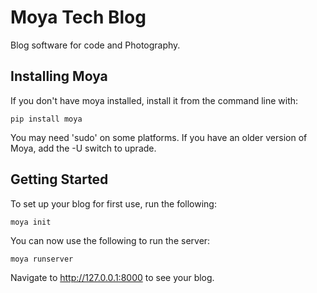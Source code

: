# Moya Tech Blog

Blog software for code and Photography.

## Installing Moya

If you don't have moya installed, install it from the command line with:

    pip install moya

You may need 'sudo' on some platforms. If you have an older version of Moya, add the -U switch to uprade.

## Getting Started

To set up your blog for first use, run the following:

    moya init

You can now use the following to run the server:

    moya runserver

Navigate to http://127.0.0.1:8000 to see your blog.
